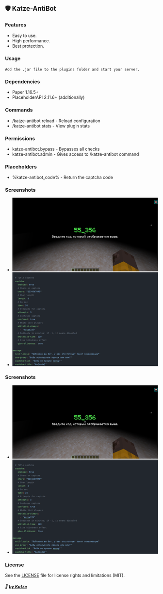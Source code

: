## 🛡️ Katze-AntiBot 
### Features

- Easy to use.
- High performance.
- Best protection.

### Usage
`Add the .jar file to the plugins folder and start your server.`

### Dependencies
- Paper 1.16.5+
- PlaceholderAPI 2.11.6+ (additionally)

### Commands
- /katze-antibot reload - Reload configuration
- /katze-antibot stats - View plugin stats
### Permissions
- katze-antibot.bypass - Bypasses all checks
- katze-antibot.admin - Gives access to /katze-antibot command

### Placeholders
- %katze-antibot_code% - Return the captcha code
### Screenshots
- ![Captcha](images/captcha.png)
- ![Config](images/config.png)
### Screenshots
- ![Captcha](images/captcha.png)
- ![Config](images/config.png)
### License
See the [LICENSE](LICENSE.md) file for license rights and limitations (MIT).

##### :ghost: [by Katze](https://github.com/katze225 "by Katze")
